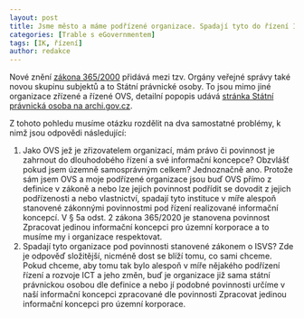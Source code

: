 ```yaml
---
layout: post
title: Jsme město a máme podřízené organizace. Spadají tyto do řízení ICT a máme pro ně dělat také informační koncepce?
categories: [Trable s eGovernmentem]
tags: [IK, řízení]
author: redakce
---
```


Nové znění [zákona 365/2000](https://www.zakonyprolidi.cz/cs/2000-365) přidává mezi tzv. Orgány veřejné správy také novou skupinu subjektů a to Státní právnické osoby. To jsou mimo jiné organizace zřízené a řízené OVS, detailní popopis udává [stránka Státní právnická osoba na archi.gov.cz](https://archi.gov.cz/playgroud:statni_po). 

Z tohoto pohledu musíme otázku rozdělit na dva samostatné problémy, k nimž jsou odpovědi následující:

1. Jako OVS jež je zřizovatelem organizací, mám právo či povinnost je zahrnout do dlouhodobého řízení a své informační koncepce? Obzvlášť pokud jsem územně samosprávným celkem?
  Jednoznačně ano. Protože sám jsem OVS a moje podřízené organizace jsou buď OVS přímo z definice v zákoně a nebo lze jejich povinnost podřídit se dovodit z jejich podřízenosti a nebo vlastnictví, spadají tyto instituce v míře alespoň stanovené zákonnými povinnostmi pod řízení realizované informační koncepcí.
  V § 5a odst. 2 zákona 365/2020 je stanovena povinnost Zpracovat jedinou informační koncepci pro územní korporace a to musíme my i organizace respektovat.
2. Spadají tyto organizace pod povinnosti stanovené zákonem o ISVS?
  Zde je odpověď složitější, nicméně dost se blíží tomu, co sami chceme. Pokud chceme, aby tomu tak bylo alespoň v míře nějakého podřízení řízení a rozvoje ICT a jeho změn, buď je organizace již sama státní právnickou osobou dle definice a nebo jí podobné povinnosti určíme v naší informační koncepci zpracované dle povinnosti Zpracovat jedinou informační koncepci pro územní korporace.
